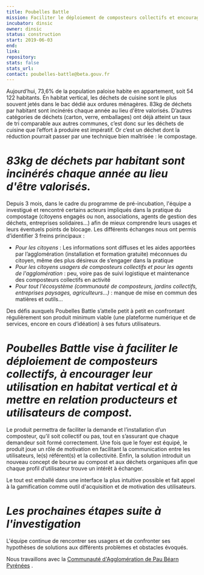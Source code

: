 ```yaml
---
title: Poubelles Battle
mission: Faciliter le déploiement de composteurs collectifs et encourager leur utilisation
incubator: dinsic
owner: dinsic
status: construction
start: 2019-06-03
end:
link:
repository:
stats: false
stats_url:
contact: poubelles-battle@beta.gouv.fr
---
```


Aujourd’hui, 73,6% de la population paloise habite en appartement, soit 54 122 habitants. 
En habitat vertical, les déchets de cuisine sont le plus souvent jetés dans le bac dédié aux ordures ménagères. 
83kg de déchets par habitant sont incinérés chaque année au lieu d'être valorisés. D’autres catégories de déchets (carton, verre, emballages) 
ont déjà atteint un taux de tri comparable aux autres communes, c’est donc sur les déchets de cuisine que l’effort à produire est impératif. 
Or c’est un déchet dont la réduction pourrait passer par une technique bien maîtrisée : le compostage.

_83kg de déchets par habitant sont incinérés chaque année au lieu d'être valorisés._
========================================================================

Depuis 3 mois, dans le cadre du programme de pré-incubation, l'équipe a investigué et rencontré certains acteurs impliqués dans la pratique du compostage (citoyens engagés ou non, associations, agents de gestion des déchets, entreprises solidaires…) afin de mieux comprendre leurs usages et leurs éventuels points de blocage. 
Les différents échanges nous ont permis d’identifier 3 freins principaux :

- *Pour les citoyens* : Les informations sont diffuses et les aides apportées par l’agglomération (installation et formation gratuite) méconnues du citoyen, même des plus désireux de s’engager dans la pratique
- *Pour les citoyens usagers de composteurs collectifs et pour les agents de l'agglomération* : peu, voire pas de suivi logistique et maintenance des composteurs collectifs en activité 
- *Pour tout l'écosystème (communauté de composteurs, jardins collectifs, entreprises paysages, agriculteurs…)* : manque de mise en commun des matières et outils...

Des défis auxquels Poubelles Battle s’attelle petit à petit en confrontant régulièrement son produit minimum viable (une plateforme numérique et de services, encore en cours d’idéation) à ses futurs utilisateurs. 

_Poubelles Battle vise à faciliter le déploiement de composteurs collectifs, à encourager leur utilisation en habitat vertical et à mettre en relation producteurs et utilisateurs de compost._
========================================================================

Le produit permettra de faciliter la demande et l’installation d’un composteur, qu’il soit collectif ou pas, tout en s’assurant que chaque demandeur soit formé correctement.
Une fois que le foyer est équipé, le produit joue un rôle de motivation en facilitant la communication entre les utilisateurs, le(s) référent(s) et la collectivité.
Enfin, la solution introduit un nouveau concept de bourse au compost et aux déchets organiques afin que chaque profil d’utilisateur trouve un intérêt à échanger.

Le tout est emballé dans une interface la plus intuitive possible et fait appel à la gamification comme outil d'acquisition et de motivation des utilisateurs.

_Les prochaines étapes suite à l'investigation_
========================================================================

L'équipe continue de rencontrer ses usagers et de confronter ses hypothèses de solutions aux différents problèmes et obstacles évoqués.


Nous travaillons avec la [Communauté d'Agglomération de Pau Béarn Pyrénées](https://www.pau.fr) .
